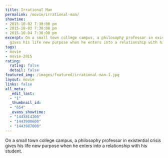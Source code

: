 ```yaml
---
title: Irrational Man
permalink: /movie/irrational-man/
showtime:
- 2015-10-02 7:30:00 pm
- 2015-10-03 7:30:00 pm
- 2015-10-04 7:30:00 pm
excerpt: On a small town college campus, a philosophy professor in existential crisis
  gives his life new purpose when he enters into a relationship with his student.
tags:
- movie
- movie-2015
rating:
  rating: false
  detail: false
featured_img: /images/featured/irrational-man-1.jpg
layout: movie
links: false
all_meta:
  _edit_last:
  - "1"
  _thumbnail_id:
  - "654"
  _evans_showtime:
  - "1443814200"
  - "1443900600"
  - "1443987000"
---
```


On a small town college campus, a philosophy professor in existential crisis gives his life new purpose when he enters into a relationship with his student.